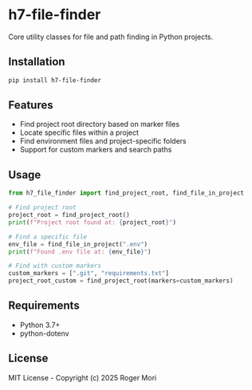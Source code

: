 # h7-file-finder

Core utility classes for file and path finding in Python projects.

## Installation

```bash
pip install h7-file-finder
```

## Features

- Find project root directory based on marker files
- Locate specific files within a project
- Find environment files and project-specific folders
- Support for custom markers and search paths

## Usage

```python
from h7_file_finder import find_project_root, find_file_in_project

# Find project root
project_root = find_project_root()
print(f"Project root found at: {project_root}")

# Find a specific file
env_file = find_file_in_project(".env")
print(f"Found .env file at: {env_file}")

# Find with custom markers
custom_markers = [".git", "requirements.txt"]
project_root_custom = find_project_root(markers=custom_markers)
```

## Requirements

- Python 3.7+
- python-dotenv

## License

MIT License - Copyright (c) 2025 Roger Mori
